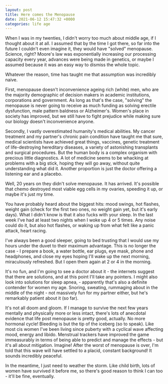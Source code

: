 ```yaml
---
layout: post
title: Here comes the Menopause 
date: 2021-06-12 15:47:32 +0000
categories: life age
---
```

When I was in my twenties, I didn't worry too much about middle age, if I thought about it at all. I assumed that by the time I got there, so far into the future I couldn't even imagine it, they would have "solved" menopause. Science, right? Moore's law was exponentially increasing our processing capacity every year, advances were being made in genetics, or maybe I assumed because it was an easy way to dismiss the whole topic.

Whatever the reason, time has taught me that assumption was incredibly naive.

First, menopause doesn't inconvenience ageing rich (white) men, who are the majority demographic of decision makers in academic institutions, corporations and government. As long as that's the case, "solving" the menopause is never going to receive as much funding as solving erectile dysfunction, male pattern baldness or Alzheimer's. Women's place in society has improved, but we still have to fight prejudice while making sure our biology doesn't inconvenience anyone.

Secondly, I vastly overestimated humanity's medical abilities. My cancer treatment and my partner's chronic pain condition have taught me that sure, medical scientists have achieved great things, vaccines, genetic treatment of life-destroying hereditary diseases, a variety of astonishing transplants and surgical procedures. But the human body is a complex organism with precious little diagnostics. A lot of medicine seems to be whacking at problems with a big stick, hoping they will go away, without quite understanding what did it. Another proportion is just the doctor offering a listening ear and a placebo.

Well, 20 years on they didn't solve menopause. It has arrived. It's possible that chemo destroyed most viable egg cells in my ovaries, speeding it up, or maybe it's just my time.

You have probably heard about the biggest hits: mood swings, hot flashes, weight gain (check for the first two ones, no weight gain yet, but it's early days). What I didn't know is that it also fucks with your sleep.  In the last week I've had at least two nights when I woke up 4 or 5 times. Any noise could do it, but also hot flashes, or waking up from what felt like a panic attack, heart racing.

I've always been a good sleeper, going to bed trusting that I would use my hours under the duvet to their maximum advantage. This is no longer the case - I prepare a book, a water bottle, ear plugs, eye mask, phone and headphones, and close my eyes hoping I'll wake up the next morning, miraculously refreshed. But I open them again at 2 or 4 in the morning.

It's no fun, and I'm going to see a doctor about it - the internets suggest that there are solutions, and at this point I'll take any pointers. I might also look into solutions for sleep apnea, - apparently that's also a definite contender for women my age. Snoring, sweating, rummaging about in the middle of the night - not massively fun for my partner either, but he's remarkably patient about it (so far).

It's not all doom and gloom. If I manage to survive the next few years mentally and physically more or less intact, there's lots of anecdotal evidence that life post menopause is pretty good, actually. No more hormonal cycle! Bleeding is but the tip of the iceberg (so to speak). Like most cis women I've been living since puberty with a cyclical wave affecting mood, energy and libido.  Menstrual trackers have improved the game immeasurably in terms of being able to predict and manage the effects - but it's all about mitigation. Imagine! After the worst of menopause is over, I'm told that this wave will have settled to a placid, constant background! It sounds incredibly peaceful.

In the meantime, I just need to weather the storm. Like child birth, lots of women have survived it before me, so there's good reason to think I can too - it'll be fine, eventually.
